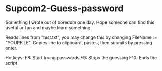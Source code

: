 # Supcom2-Guess-password
Something I wrote out of boredom one day. Hope someone can find this useful or fun and maybe learn something.

Reads lines from "test.txt", you may change this by changing FileName := "YOURFILE".
Copies line to clipboard, pastes, then submits by pressing enter.

Hotkeys:
     F8: Start trying passwords
     F9: Stops the guessing
     F10: Ends the script
